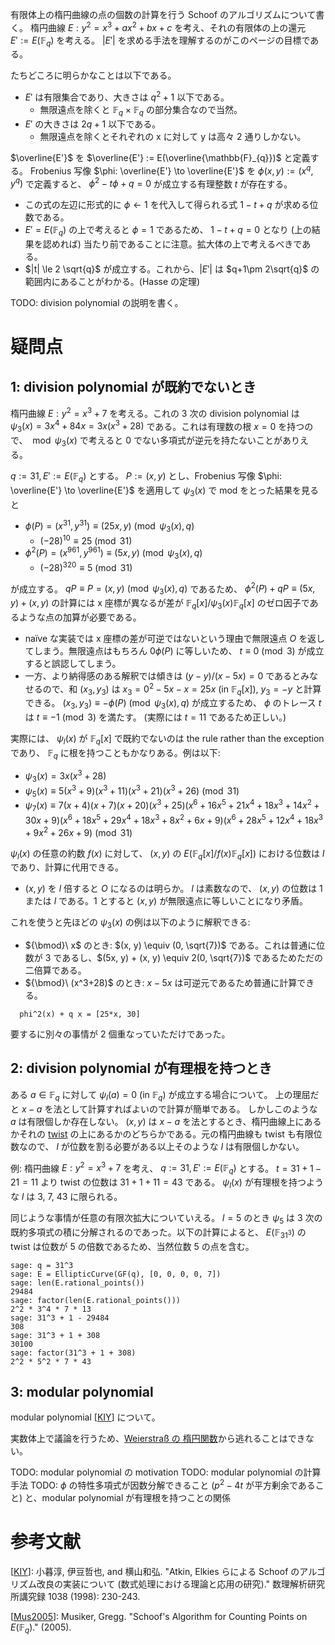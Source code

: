 有限体上の楕円曲線の点の個数の計算を行う Schoof のアルゴリズムについて書く。
楕円曲線 $E: y^{2} = x^{3}+ax^{2} + bx + c$ を考え、それの有限体の上の還元 $E' := E(\mathbb{F}_{q})$ を考える。 $|E'|$ を求める手法を理解するのがこのページの目標である。

たちどころに明らかなことは以下である。
- $E'$ は有限集合であり、大きさは $q^2 + 1$ 以下である。
  - 無限遠点を除くと $\mathbb{F}_{q} \times \mathbb{F}_{q}$ の部分集合なので当然。
- $E'$ の大きさは $2q + 1$ 以下である。
  - 無限遠点を除くとそれぞれの x に対して y は高々 2 通りしかない。

$\overline{E'}$ を $\overline{E'} := E(\overline{\mathbb{F}_{q}})$ と定義する。
Frobenius 写像 $\phi: \overline{E'} \to \overline{E'}$ を $\phi(x,y) := (x^q, y^q)$ で定義すると、 $\phi^2 -t \phi + q = 0$ が成立する有理整数 $t$ が存在する。
- この式の左辺に形式的に $\phi \leftarrow 1$ を代入して得られる式 $1-t+q$ が求める位数である。
- $E' = E(\mathbb{F}_{q})$ の上で考えると $\phi = 1$ であるため、 $1-t+q=0$ となり (上の結果を認めれば) 当たり前であることに注意。拡大体の上で考えるべきである。
- $|t| \le 2 \sqrt{q}$ が成立する。これから、$|E'|$ は $q+1\pm 2\sqrt{q}$ の範囲内にあることがわかる。(Hasse の定理)

TODO: division polynomial の説明を書く。

# 疑問点
## 1: division polynomial が既約でないとき
楕円曲線 $E: y^{2} = x^{3}+7$ を考える。これの 3 次の division polynomial は $\psi_{3}(x) = 3x^{4} + 84x = 3x(x^3+28)$ である。これは有理数の根 $x=0$ を持つので、 ${} \bmod \psi_{3}(x)$ で考えると 0 でない多項式が逆元を持たないことがありえる。

$q := 31, E' := E(\mathbb{F}_{q})$ とする。
$P := (x,y)$ とし、Frobenius 写像 $\phi: \overline{E'} \to \overline{E'}$ を適用して $\psi_{3}(x)$ で mod をとった結果を見ると
- $\phi(P) = (x^{31}, y^{31}) \equiv (25x, y) \pmod{\psi_{3}(x), q}$
  - $(-28)^{10} \equiv 25 \pmod{31}$
- $\phi^2(P) = (x^{961}, y^{961}) \equiv (5x, y) \pmod{\psi_{3}(x), q}$
  - $(-28)^{320} \equiv 5 \pmod{31}$

が成立する。 $qP \equiv P = (x, y) \pmod{\psi_{3}(x), q}$ であるため、 $\phi^2(P) + qP \equiv (5x,y) + (x,y)$ の計算には x 座標が異なるが差が $\mathbb{F}_{q}[x]/\psi_{3}(x)\mathbb{F}_{q}[x]$ のゼロ因子であるような点の加算が必要である。
- naïve な実装では x 座標の差が可逆ではないという理由で無限遠点 $O$ を返してしまう。無限遠点はもちろん $0\phi(P)$ に等しいため、 $t \equiv 0 \pmod{3}$ が成立すると誤認してしまう。
- 一方、より納得感のある解釈では傾きは $(y-y) / (x-5x) = 0$ であるとみなせるので、和 $(x_3, y_3)$ は $x_3 = 0^2 - 5x-x = 25x$ (in $\mathbb{F}_{q}[x]$), $y_3 = -y$ と計算できる。 $(x_3, y_3) \equiv -\phi(P) \pmod{\psi_{3}(x), q}$ が成立するため、 $\phi$ のトレース $t$ は $t \equiv -1 \pmod{3}$ を満たす。 (実際には $t=11$ であるため正しい。)

実際には、 $\psi_l(x)$ が $\mathbb{F}_{q}[x]$ で既約でないのは the rule rather than the exception であり、 $\mathbb{F}_{q}$ に根を持つこともかなりある。例は以下:
- $\psi_3(x) = 3x(x^3 + 28)$
- $\psi_5(x) \equiv 5(x^3 + 9)(x^3 + 11)(x^3 + 21)(x^3 + 26) \pmod{31}$
- $\psi_7(x) \equiv 7(x + 4)(x + 7)(x + 20)(x^3 + 25)(x^6 + 16x^5 + 21x^4 + 18x^3 + 14x^2 + 30x + 9)(x^6 + 18x^5 + 29x^4 + 18x^3 + 8x^2 + 6x + 9)(x^6 + 28x^5 + 12x^4 + 18x^3 + 9x^2 + 26x + 9) \pmod{31}$

$\psi_l(x)$ の任意の約数 $f(x)$ に対して、 $(x, y)$ の $E(\mathbb{F}_{q}[x]/f(x)\mathbb{F}_{q}[x])$ における位数は $l$ であり、計算に代用できる。
- $(x, y)$ を $l$ 倍すると $O$ になるのは明らか。 $l$ は素数なので、 $(x, y)$ の位数は 1 または $l$ である。1 とすると $(x, y)$ が無限遠点に等しいことになり矛盾。

これを使うと先ほどの $\psi_3(x)$ の例は以下のように解釈できる:
- ${\bmod}\ x$ のとき: $(x, y) \equiv (0, \sqrt{7})$ である。これは普通に位数が 3 であるし、$(5x, y) + (x, y) \equiv 2(0, \sqrt{7})$ であるためただの二倍算である。
- ${\bmod}\ (x^3+28)$ のとき: $x-5x$ は可逆元であるため普通に計算できる。
```
  phi^2(x) + q x = [25*x, 30]
```

要するに別々の事情が 2 個重なっていただけであった。

## 2: division polynomial が有理根を持つとき
ある $a \in \mathbb{F} _ {q}$ に対して $\psi_l(a) = 0$ (in $\mathbb{F} _ {q}$) が成立する場合について。
上の理屈だと $x - a$ を法として計算すればよいので計算が簡単である。
しかしこのような $a$ は有限個しか存在しない。 $(x, y)$ は $x-a$ を法とするとき、楕円曲線上にあるかそれの [twist](https://safecurves.cr.yp.to/twist.html) の上にあるかのどちらかである。元の楕円曲線も twist も有限位数なので、 $l$ が位数を割る必要がある以上そのような $l$ は有限個しかない。

例:
楕円曲線 $E: y^{2} = x^{3}+7$ を考え、 $q := 31, E' := E(\mathbb{F}_{q})$ とする。 $t = 31 + 1 - 21 = 11$ より twist の位数は $31 + 1 + 11 = 43$ である。 $\psi_l(x)$ が有理根を持つような $l$ は 3, 7, 43 に限られる。

同じような事情が任意の有限次拡大についていえる。 $l=5$ のとき $\psi_5$ は 3 次の既約多項式の積に分解されるのであった。以下の計算によると、 $E(\mathbb{F} _ {31^3})$ の twist は位数が 5 の倍数であるため、当然位数 5 の点を含む。

```console
sage: q = 31^3
sage: E = EllipticCurve(GF(q), [0, 0, 0, 0, 7])
sage: len(E.rational_points())
29484
sage: factor(len(E.rational_points()))
2^2 * 3^4 * 7 * 13
sage: 31^3 + 1 - 29484
308
sage: 31^3 + 1 + 308
30100
sage: factor(31^3 + 1 + 308)
2^2 * 5^2 * 7 * 43
```

## 3: modular polynomial
modular polynomial [[KIY]] について。

実数体上で議論を行うため、[Weierstraß の 楕円関数](https://ja.wikipedia.org/w/index.php?title=%E3%83%B4%E3%82%A1%E3%82%A4%E3%82%A8%E3%83%AB%E3%82%B7%E3%83%A5%E3%83%88%E3%83%A9%E3%82%B9%E3%81%AE%E6%A5%95%E5%86%86%E5%87%BD%E6%95%B0&oldid=95955129)から逃れることはできない。

TODO: modular polynomial の motivation
TODO: modular polynomial の計算手法
TODO: $\phi$ の特性多項式が因数分解できること ($p^2-4t$ が平方剰余であること) と、modular polynomial が有理根を持つことの関係

# 参考文献
[[KIY]]: 小暮淳, 伊豆哲也, and 横山和弘. "Atkin, Elkies らによる Schoof のアルゴリズム改良の実装について (数式処理における理論と応用の研究)." 数理解析研究所講究録 1038 (1998): 230-243.

[[Mus2005]]: Musiker, Gregg. "Schoof's Algorithm for Counting Points on $E(\mathbb{F}_{q})$." (2005).

[CMP]: https://math.mit.edu/~drew/ClassicalModPolys.html

[KIY]: https://repository.kulib.kyoto-u.ac.jp/dspace/bitstream/2433/61961/1/1038-33.pdf

[Mus2005]: https://www-users.cse.umn.edu/~musiker/schoof.pdf
